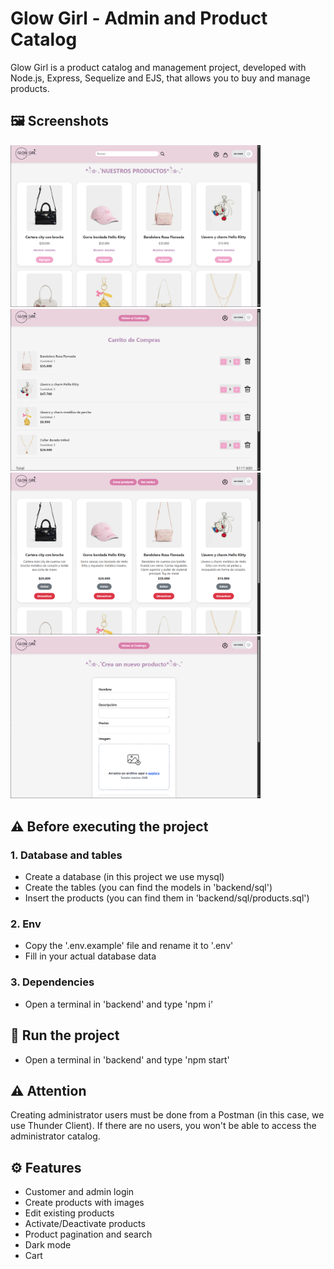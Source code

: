<h1>Glow Girl - Admin and Product Catalog</h1>
Glow Girl is a product catalog and management project, developed with Node.js, Express, Sequelize and EJS, that allows you to buy and manage products.

<h2>🖼️ Screenshots</h2>
<div display="flex">
  <img src="backend/src/public/img/screenshots/screenshot_1.png" alt="Captura de la pagina" width="400">
  <img src="backend/src/public/img/screenshots/screenshot_2.png" alt="Captura de la pagina" width="400">
  <img src="backend/src/public/img/screenshots/screenshot_3.png" alt="Captura de la pagina" width="400">
  <img src="backend/src/public/img/screenshots/screenshot_4.png" alt="Captura de la pagina" width="400">
</div>

<h2>⚠️ Before executing the project</h2>

<h3>1. Database and tables</h3>
  <ul>
    <li>Create a database (in this project we use mysql)</li>
    <li>Create the tables (you can find the models in 'backend/sql')</li>
    <li>Insert the products (you can find them in 'backend/sql/products.sql')</li>
  </ul>

<h3>2. Env</h3>
  <ul>
    <li>Copy the '.env.example' file and rename it to '.env'</li>
    <li>Fill in your actual database data</li>
  </ul>

<h3>3. Dependencies</h3>
  <ul>
    <li>Open a terminal in 'backend' and type 'npm i'</li>
  </ul>

<h2>🚀 Run the project</h2>
  <ul>
    <li>Open a terminal in 'backend' and type 'npm start'</li>
  </ul>

<h2>⚠️ Attention</h2>
Creating administrator users must be done from a Postman (in this case, we use Thunder Client). If there are no users, you won't be able to access the administrator catalog.

<h2>⚙️ Features</h2>
<ul>
  <li>Customer and admin login</li>
  <li>Create products with images</li>
  <li>Edit existing products</li>
  <li>Activate/Deactivate products</li>
  <li>Product pagination and search</li>
  <li>Dark mode</li>
  <li>Cart</li>
</ul>
